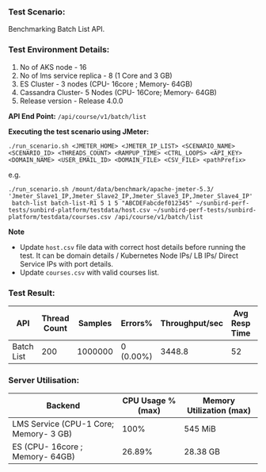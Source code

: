 ### Test Scenario:

Benchmarking Batch List API.

### Test Environment Details:
1. No of AKS node - 16
2. No of lms service replica - 8 (1 Core and 3 GB)
4. ES Cluster - 3 nodes (CPU- 16core ; Memory- 64GB)
5. Cassandra Cluster- 5 Nodes (CPU- 16Core; Memory- 64GB)
6. Release version - Release 4.0.0

**API End Point:** 
`/api/course/v1/batch/list`


**Executing the test scenario using JMeter:**

```./run_scenario.sh <JMETER_HOME> <JMETER_IP_LIST> <SCENARIO_NAME> <SCENARIO_ID> <THREADS_COUNT> <RAMPUP_TIME> <CTRL_LOOPS> <API_KEY> <DOMAIN_NAME> <USER_EMAIL_ID> <DOMAIN_FILE> <CSV_FILE> <pathPrefix> ```

e.g. 

```./run_scenario.sh /mount/data/benchmark/apache-jmeter-5.3/ 'Jmeter_Slave1_IP,Jmeter_Slave2_IP,Jmeter_Slave3_IP,Jmeter_Slave4_IP'  batch-list batch-list-R1 5 1 5 "ABCDEFabcdef012345" ~/sunbird-perf-tests/sunbird-platform/testdata/host.csv ~/sunbird-perf-tests/sunbird-platform/testdata/courses.csv /api/course/v1/batch/list```


**Note**
- Update `host.csv` file data with correct host details before running the test. It can be domain details / Kubernetes Node IPs/ LB IPs/ Direct Service IPs with port details.
- Update `courses.csv` with valid courses list.

### Test Result:


| API           | Thread Count  | Samples  | Errors%   | Throughput/sec  |Avg Resp Time  |   95th pct  |  99th pct   |
| ------------- | ------------- | -------- | --------- | --------------- |---------------|-------------|-------------|
|  Batch List  |       200    |  1000000  | 0 (0.00%) |    3448.8      |     52      |    81     |   89    |

### Server Utilisation:
| Backend          | CPU Usage %(max) | Memory Utilization (max) |
| ------------- | ------------- |------------- |
| LMS Service (CPU-1 Core; Memory- 3 GB)  |100% |545 MiB |
| ES (CPU- 16core ; Memory- 64GB)|26.89% |  28.38 GB|
